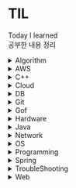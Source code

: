 # TIL
Today I learned  
공부한 내용 정리
<details><summary>Algorithm</summary>

  <blockquote><details><summary>Category</summary>

  - [B-Tree](./Algorithm/Category/B-Tree.md)
  - [BackTracking](./Algorithm/Category/BackTracking.md)
  - [BFS](./Algorithm/Category/BFS.md)
  - [Big-O](./Algorithm/Category/Big-O.md)
  - [Binary Search](./Algorithm/Category/BinarySearch.md)
  - [Binary Search Tree](./Algorithm/Category/BinarySearchTree.md)
  - [Binary Tree](./Algorithm/Category/BinaryTree.md)
  - [DFS](./Algorithm/Category/DFS.md)
  - [Djikstra](./Algorithm/Category/Dijkstra.md)
  - [Graph](./Algorithm/Category/Graph.md)
  - [Hash Table](./Algorithm/Category/HashTable.md)
  - [Linked List](./Algorithm/Category/LinkedList.md)
  - [Queue](./Algorithm/Category/Queue.md)
  - [레드-블랙 트리](./Algorithm/Category/Red-Black-Tree.md)
  - [Sort-요약](./Algorithm/Category/Sort-All-Summury.md)
  - [Bubblesort](./Algorithm/Category/Sort-Bubblesort.md)
  - [Heapsort](./Algorithm/Category/Sort-Heapsort.md)
  - [Insertionsort](./Algorithm/Category/Sort-Insertionsort.md)
  - [Mergesort](./Algorithm/Category/Sort-Mergesort.md)
  - [Quiksort](./Algorithm/Category/Sort-Quiksort.md)
  - [Selectionsort](./Algorithm/Category/Sort-Selectionsort.md)
  - [Stack](./Algorithm/Category/Stack.md)
  </details></blockquote>

  <blockquote><details><summary>알고리즘 오답노트</summary>

  - [가장 긴 증가하는 부분 수열2](./Algorithm/%EC%95%8C%EA%B3%A0%EB%A6%AC%EC%A6%98_%EC%98%A4%EB%8B%B5%EB%85%B8%ED%8A%B8.md/%EA%B0%80%EC%9E%A5%20%EA%B8%B4%20%EC%A6%9D%EA%B0%80%ED%95%98%EB%8A%94%20%EB%B6%80%EB%B6%84%20%EC%88%98%EC%97%B42.md)
  - [두 큐 합 같게 만들기](./Algorithm/%EC%95%8C%EA%B3%A0%EB%A6%AC%EC%A6%98_%EC%98%A4%EB%8B%B5%EB%85%B8%ED%8A%B8.md/%EB%91%90%ED%81%90%ED%95%A9%EA%B0%99%EA%B2%8C%EB%A7%8C%EB%93%A4%EA%B8%B0.md)
  - [병합 저렬](./Algorithm/%EC%95%8C%EA%B3%A0%EB%A6%AC%EC%A6%98_%EC%98%A4%EB%8B%B5%EB%85%B8%ED%8A%B8.md/%EB%B3%91%ED%95%A9%EC%A0%95%EB%A0%AC.md)
  - [보석 도둑](./Algorithm/%EC%95%8C%EA%B3%A0%EB%A6%AC%EC%A6%98_%EC%98%A4%EB%8B%B5%EB%85%B8%ED%8A%B8.md/%EB%B3%B4%EC%84%9D%20%EB%8F%84%EB%91%91.md)
  - [사과 담기 게임](./Algorithm/%EC%95%8C%EA%B3%A0%EB%A6%AC%EC%A6%98_%EC%98%A4%EB%8B%B5%EB%85%B8%ED%8A%B8.md/%EC%82%AC%EA%B3%BC%20%EB%8B%B4%EA%B8%B0%20%EA%B2%8C%EC%9E%84.md)
  - [양궁대회](./Algorithm/%EC%95%8C%EA%B3%A0%EB%A6%AC%EC%A6%98_%EC%98%A4%EB%8B%B5%EB%85%B8%ED%8A%B8.md/%EC%96%91%EA%B6%81%EB%8C%80%ED%9A%8C.md)
  - [잃어버린 괄호](./Algorithm/%EC%95%8C%EA%B3%A0%EB%A6%AC%EC%A6%98_%EC%98%A4%EB%8B%B5%EB%85%B8%ED%8A%B8.md/%EC%9E%83%EC%96%B4%EB%B2%84%EB%A6%B0%20%EA%B4%84%ED%98%B8.md)
  - [재귀를 이용한 조합 구현](./Algorithm/%EC%95%8C%EA%B3%A0%EB%A6%AC%EC%A6%98_%EC%98%A4%EB%8B%B5%EB%85%B8%ED%8A%B8.md/%EC%A1%B0%ED%95%A9.md)
  - [트리의 지름](./Algorithm/%EC%95%8C%EA%B3%A0%EB%A6%AC%EC%A6%98_%EC%98%A4%EB%8B%B5%EB%85%B8%ED%8A%B8.md/%ED%8A%B8%EB%A6%AC%EC%9D%98%EC%A7%80%EB%A6%84.md)
  - [피보나치 수열 구현](./Algorithm/%EC%95%8C%EA%B3%A0%EB%A6%AC%EC%A6%98_%EC%98%A4%EB%8B%B5%EB%85%B8%ED%8A%B8.md/%ED%94%BC%EB%B3%B4%EB%82%98%EC%B9%98%EC%88%98%EC%97%B4.md)
  - [k진수 소수 구하기](./Algorithm/%EC%95%8C%EA%B3%A0%EB%A6%AC%EC%A6%98_%EC%98%A4%EB%8B%B5%EB%85%B8%ED%8A%B8.md/k%EC%A7%84%EC%88%98%EC%86%8C%EC%88%98%EA%B5%AC%ED%95%98%EA%B8%B0.md)
  </details></blockquote>

  - [N-Queen](./Algorithm/N_Queen.md)
  - [퀵정렬이 빠른 이유](./Algorithm/quick_vs_merge.md)
  - [트리 순회](./Algorithm/Tree_Traversal.md)
</details>

<details><summary>AWS</summary>

  - [AWS](./AWS/AWS.md)
  - [S3](./AWS/S3.md)
</details>

<details><summary>C++</summary>

  - [accumulate function](./C%2B%2B/accumulate.md)
  - [binary_search](./C%2B%2B/binary_search.md)
  - [comparator](./C%2B%2B/comparator.md)
  - [cout 소숫점 출력](./C%2B%2B/cout_%EC%86%8C%EC%88%98%EC%A0%90.md)
  - [getline()](./C%2B%2B/getline.md)
  - [heapsort](./C%2B%2B/heapsort.md)
  - [map erase](./C%2B%2B/map_erase.md)
  - [multiset](./C%2B%2B/multiset.md)
  - [priority_queue](./C%2B%2B/priority_queue.md)
  - [substr function speed](./C%2B%2B/speed_substr.md)
  - [split function](./C%2B%2B/split.md)
  - [stringstream function](./C%2B%2B/stringstream.md)
</details>

<details><summary>Cloud</summary>

  - [Cloud](./Cloud/Cloud.md)
  - [Infrastructure as a Service](./Cloud/IaaS.md)
  - [Platform as a Service](./Cloud/PaaS.md)
  - [Software as a Service](./Cloud/SaaS.md)
</details>

<details><summary>DB</summary>

  <blockquote><details><summary>SQL</summary>

  - [DDL](.DB/SQL/DDL.md)
  - [DCL](.DB/SQL/DCL.md)
  - [DML](.DB/SQL/DML.md)
  - [SQL 정리](./DB/SQL/SQL-ALL.md)
  - [SQL - DISTINCT](./DB/SQL/SQL-DISTINCT.md)
  - [SQL - GROUP BY](./DB/SQL/SQL-GROUPBY.md)
  - [SQL - IFNULL](./DB/SQL/SQL-IFNULL.md)
  </details></blockquote>

  - [Data Integrity](./DB/Data_Integrity.md)
  - [Normalization](./DB/Database_Normalization.md)
  - [NoSQL vs RDBMS](./DB/NoSqlVsRdbms.md)
  - [Transaction](./DB/Transaction.md)
</details>

<details><summary>Git</summary>

  - [Fetch vs Pull](./Git/Git_Fetch_Pull.md)
  - [Issue](./Git/GitHub_Issues.md)
  - [MarkDown](./Git/MarkDown-guide.md)
</details>

<details><summary>Gof</summary>

  - [Adapter](./GoF/Adapter.md)
  - [Builder](./GoF/Builder.md)
  - [Singletone](./Gof/Singletone.md)
  - [Strategy](./GoF/Strategy.md)
</details>

<details>
<summary>Hardware</summary>

- [Cache](./Hardware/Cache.md)
</details>

<details><summary>Java</summary>

  - [Interface Vs Abstract](./Java/InterfaceVsAbstract.md)
  - [JDBC](./Java/JDBC.md)
  - [JSP Java Server Page](./Java/JSP.md)
  - [Lambda Expression](./Java/LambdaExpression.md)
  - [Servlet](./Java/Servlet.md)
  - [Servlet Container](./Java/ServletContainer.md)
  - [super](./Java/super.md)
</details>

<details><summary>Network</summary>

  <blockquote><details><summary>TCP/IP 4계층</summary>

  - [4 way handshaking](./Network/TCP_IP_4.md/4way_handshake.md)
  - [ISN](./Network/TCP_IP_4.md/ISN.md)
  - [TCP](./Network/TCP_IP_4.md/TCP.md)
  - [UDP](./Network/TCP_IP_4.md/UDP.md)
  </details></blockquote>

  - [API](./Network/API.md)
  - [Cookie & Session](./Network/Cookie_Session.md)
  - [CORS](./Network/CORS.md)
  - [IPv4, IPv6](./Network/IPv4_IPv6.md)
  - [JWT](./Network/JWT.md)
  - [TLS Handshake](./Network/TLS_handshake.md)
  - [Traffic Handling](./Network/Traffic_Handling.md)
  - [XSS & CSRF](./Network/XSS_CSRF.md)
</details>

<details><summary>OS</summary>

  - [Kernel](./OS/Kernel.md)
  - [Questions](./OS/Questions.md)
</details>

<details><summary>Programming</summary>

  - [Agile](./Programming/Agile.md)
  - [Block Chain](./Programming/BlockChain.md)
  - [의존성](./Programming/Dependency.md)
  - [의존성 주입 DI](./Programming/DI.md)
  - [Framework vs Library](./Programming/Framework%26Library.md)
  - [OAuth](./Programming/OAuth.md)
  - [OOP 객체지향 프로그래밍](./Programming/OOP.md)
  - [오버로딩 vs 오버라이딩](./Programming/Overloading_Overriding.md)
  - [SI/SM](./Programming/SI_SM.md)
  - [Stack overflow 오류](./Programming/stack_overflow.md)
  - [static 변수](./Programming/static_variable.md)
  - [동기 비동기](./Programming/Synchronous_Asynchronous.md)
</details>

<details><summary>Spring</summary>

  <blockquote><details><summary>Annotations</summary>

  - [Annotations](./Spring/Annotations/Annotations.md)
  </details></blockquote>

  <blockquote><details><summary>JPA</summary>

  - [Jpa Data Delete](./Spring/JPA/Jpa_Data_Delete.md)
  - [Jpa Relation](./Spring/JPA/Jpa_Relation.md)
  - [JPA](./Spring/JPA/JPA.md)
  - [N+1 문제](./Spring/JPA/N%2B1.md)
  </details></blockquote>

  <blockquote><details><summary>SpringSecurity</summary>

  - [Authentication & Authorization](./Spring/SpringSecurity/Authentication%26Authorization.md)
  - [Spring Security Architecture](./Spring/SpringSecurity/SpringSecurityArchitecture.md)
  </details></blockquote>

  - [Spring Framework 란 무엇인가](./Spring/00_Spring_Framework.md)
  - [AOP](./Spring/AOP.md)
  - [Spring Application Events](./Spring/Spring_Application_Event.md)
  - [Springboot](./Spring/Spring%26SpringBoot.md)
  - [Spring Container](./Spring/SpringContainer.md)
</details>

<details><summary>TroubleShooting</summary>

  - [How To Update Board Files](./TroubleShooting/Board_File_Update.md)
  - [Multiple Chat Message Error](./TroubleShooting/Multiple_Chat_Error.md)
  - [C++ sort 함수 compare 오류](./TroubleShooting/sort_compare.md)
  - [Stomp Disconnection sessionId](./TroubleShooting/Stomp_Disconnect.md)
  - [VisualStudio 와 Boj 서버 차이](./TroubleShooting/VisualStudio_BOJ.md)
  - [Vmmem의 과도한 메모리 점유](./TroubleShooting/Vmmem_high_memory.md)
  - [Websocket and Jwt Authentication](./TroubleShooting/WebSocket_And_Security.md)
</details>
 
<details><summary>Web</summary>

  - [Template Engine](./Web/Template_Engine.md)
  - [WAS Web Application Server](./Web/WAS.md)
  - [Web Architecture](./Web/WebArchitecture.md)
</details>